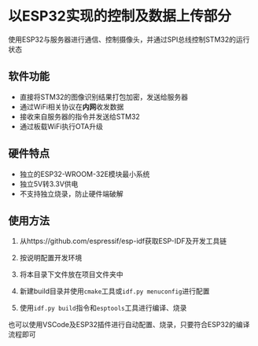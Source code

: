 # 以ESP32实现的控制及数据上传部分

使用ESP32与服务器进行通信、控制摄像头，并通过SPI总线控制STM32的运行状态

## 软件功能

* 直接将STM32的图像识别结果打包加密，发送给服务器
* 通过WiFi相关协议在**内网**收发数据
* 接收来自服务器的指令并发送给STM32
* 通过板载WiFi执行OTA升级


## 硬件特点

* 独立的ESP32-WROOM-32E模块最小系统
* 独立5V转3.3V供电
* 不支持独立烧录，防止硬件端破解

## 使用方法

1. 从https://github.com/espressif/esp-idf获取ESP-IDF及开发工具链

2. 按说明配置开发环境

3. 将本目录下文件放在项目文件夹中

4. 新建build目录并使用`cmake`工具或`idf.py menuconfig`进行配置

6. 使用`idf.py build`指令和`esptools`工具进行编译、烧录

也可以使用VSCode及ESP32插件进行自动配置、烧录，只要符合ESP32的编译流程即可




